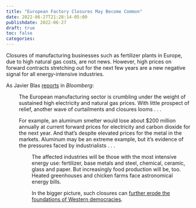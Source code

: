 ```yaml
---
title: "European Factory Closures May Become Common"
date: 2022-06-27T21:28:14-05:00
publishdate: 2022-06-27
draft: true
toc: false
categories:
---
```


Closures of manufacturing businesses such as fertilizer plants in Europe, due to high natural gas costs, are not news. However, high prices on forward contracts stretching out for the next few years are a new negative signal for all energy-intensive industries.

As Javier Blas <a href="https://www.bloomberg.com/opinion/articles/2022-06-27/factory-closures-from-aluminum-to-chicken-farming-are-going-to-become-common" target="blank">reports</a> in <em>Bloomberg</em>: 

<div style="padding-left: 2.5em;"><p>The European manufacturing sector is crumbling under the weight of sustained high electricity and natural gas prices. With little prospect of relief, another wave of curtailments and closures looms  . . .</p></div>

<div style="padding-left: 2.5em;"><p>For example, an aluminum smelter would lose about $200 million annually at current forward prices for electricity and carbon dioxide for the next year. And that’s despite elevated prices for the metal in the markets. Aluminum may be an extreme example, but it’s evidence of the pressures faced by industrialists . . .</p>

<div style="padding-left: 2.5em;">The affected industries will be those with the most intensive energy use: fertilizer, base metals and steel, chemical, ceramic, glass and paper. But increasingly food production will be, too. Heated greenhouses and chicken farms face astronomical energy bills.</p>

In the bigger picture, such closures can <a href="/what-comes-after-democracy/" target="blank">further erode the foundations of Western democracies</a>.
